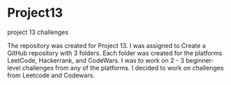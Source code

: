 # Project13
project 13 challenges

The repository was created for Project 13. I was assigned to Create a GitHub repository with 3 folders. Each folder was created for the platforms LeetCode, Hackerrank, and CodeWars. 
I was to work on 2 - 3 beginner-level challenges from any of the platforms. I decided to work on challenges from Leetcode and Codewars. 
